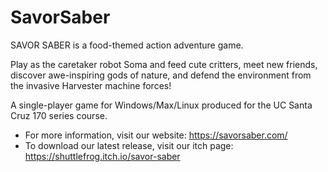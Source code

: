 # SavorSaber
SAVOR SABER is a food-themed action adventure game. 

Play as the caretaker robot Soma and feed cute critters, meet new friends, discover awe-inspiring gods of nature, and defend the environment from the invasive Harvester machine forces!

A single-player game for Windows/Max/Linux produced for the UC Santa Cruz 170 series course.

- For more information, visit our website: https://savorsaber.com/
- To download our latest release, visit our itch page: https://shuttlefrog.itch.io/savor-saber
